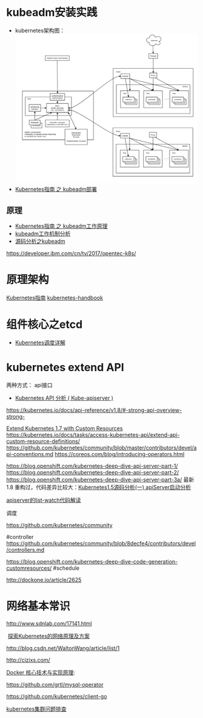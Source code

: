

# kubeadm安装实践
- kubernetes架构图：  
  ![](./picture/k8s-arch.png)
- [Kubernetes指南 之 kubeadm部署](https://github.com/feiskyer/kubernetes-handbook/blob/master/deploy/kubeadm.md)

## 原理
- [Kubernetes指南 之 kubeadm工作原理](https://github.com/feiskyer/kubernetes-handbook/blob/master/components/kubeadm.md)
- [kubeadm工作机制分析](http://blog.csdn.net/waltonwang/article/details/70162993)
- [源码分析之kubeadm](http://blog.csdn.net/u010278923/article/details/70225173)

https://developer.ibm.com/cn/tv/2017/opentec-k8s/
 
# 原理架构
  [Kubernetes指南](https://github.com/feiskyer/kubernetes-handbook)
  [kubernetes-handbook](https://github.com/rootsongjc/kubernetes-handbook)
# 组件核心之etcd 


- [Kubernetes调度详解](http://dockone.io/article/2885)
 

# kubernetes extend API 
两种方式：
 api接口
- [Kubernetes API 分析 ( Kube-apiserver )](https://www.kubernetes.org.cn/3119.html)

https://kubernetes.io/docs/api-reference/v1.8/#-strong-api-overview-strong-

[Extend Kubernetes 1.7 with Custom Resources](https://thenewstack.io/extend-kubernetes-1-7-custom-resources/)
https://kubernetes.io/docs/tasks/access-kubernetes-api/extend-api-custom-resource-definitions/
https://github.com/kubernetes/community/blob/master/contributors/devel/api-conventions.md
https://coreos.com/blog/introducing-operators.html

https://blog.openshift.com/kubernetes-deep-dive-api-server-part-1/
https://blog.openshift.com/kubernetes-deep-dive-api-server-part-2/
https://blog.openshift.com/kubernetes-deep-dive-api-server-part-3a/
最新1.8 重构过，代码差异比较大：[Kubernetes1.5源码分析(一) apiServer启动分析](http://dockone.io/article/2159)

[apiserver的list-watch代码解读](https://www.kubernetes.org.cn/174.html)

调度


https://github.com/kubernetes/community

#controller
https://github.com/kubernetes/community/blob/8decfe4/contributors/devel/controllers.md

https://blog.openshift.com/kubernetes-deep-dive-code-generation-customresources/
#schedule

http://dockone.io/article/2625

# 网络基本常识
http://www.sdnlab.com/17141.html


 [探索Kubernetes的网络原理及方案](http://www.dockone.io/article/2392)


http://blog.csdn.net/WaltonWang/article/list/1

http://cizixs.com/ 

[Docker 核心技术与实现原理](https://draveness.me/docker):


https://github.com/grtl/mysql-operator

https://github.com/kubernetes/client-go


[ kubernetes集群问题排查](http://blog.csdn.net/huwh_/article/details/71308301)




